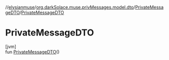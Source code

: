 //[elysianmuse](../../../index.md)/[org.darkSolace.muse.privMessages.model.dto](../index.md)/[PrivateMessageDTO](index.md)/[PrivateMessageDTO](-private-message-d-t-o.md)

# PrivateMessageDTO

[jvm]\
fun [PrivateMessageDTO](-private-message-d-t-o.md)()
